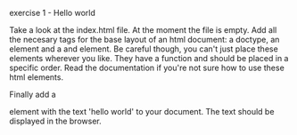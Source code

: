 exercise 1 - Hello world

Take a look at the index.html file. At the moment the file is empty. Add all the necesary tags for the base layout of an html document: a doctype, an <html> element and a <head> and <body> element. Be careful though, you can't just place these elements wherever you like. They have a function and should be placed in a specific order.
Read the documentation if you're not sure how to use these html elements.

Finally add a <p> element with the text 'hello world' to your document. The text should be displayed in the browser.


